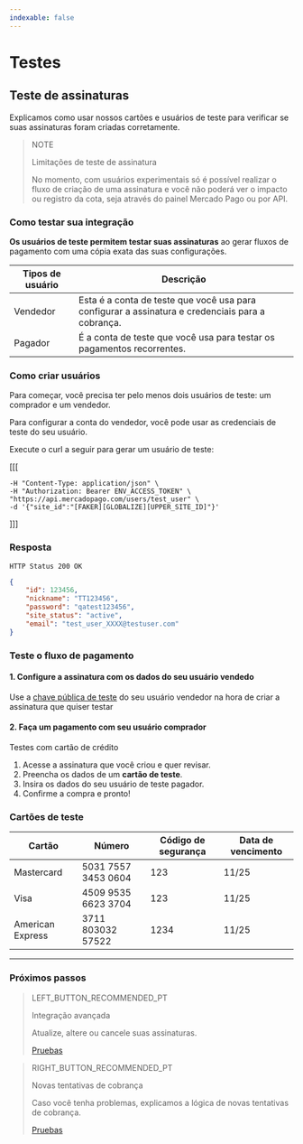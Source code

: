 ```yaml
---
indexable: false
---
```


# Testes   

## Teste de assinaturas

Explicamos como usar nossos cartões e usuários de teste para verificar se suas assinaturas foram criadas corretamente.

> NOTE
> 
> Limitações de teste de assinatura
> 
> No momento, com usuários experimentais só é possível realizar o fluxo de criação de uma assinatura e você não poderá ver o impacto ou registro da cota, seja através do painel Mercado Pago ou por API.


### Como testar sua integração

**Os usuários de teste permitem testar suas assinaturas** ao gerar fluxos de pagamento com uma cópia exata das suas configurações.

Tipos de usuário |   Descrição  
------------ 	 |	--------    
Vendedor       |  Esta é a conta de teste que você usa para configurar a assinatura e credenciais para a cobrança.
Pagador        |  É a conta de teste que você usa para testar os pagamentos recorrentes.  

### Como criar usuários

Para começar, você precisa ter pelo menos dois usuários de teste: um comprador e um vendedor.

Para configurar a conta do vendedor, você pode usar as credenciais de teste do seu usuário. 

Execute o curl a seguir para gerar um usuário de teste:


[[[
```curl curl -X POST \
-H "Content-Type: application/json" \
-H "Authorization: Bearer ENV_ACCESS_TOKEN" \
"https://api.mercadopago.com/users/test_user" \
-d '{"site_id":"[FAKER][GLOBALIZE][UPPER_SITE_ID]"}'
```
]]]

### Resposta
`HTTP Status 200 OK`
```json
{
    "id": 123456,
    "nickname": "TT123456",
    "password": "qatest123456",
    "site_status": "active",
    "email": "test_user_XXXX@testuser.com"
}
```

### Teste o fluxo de pagamento

#### 1. Configure a assinatura com os dados do seu usuário vendedo

Use a <a href="https://www.mercadopago[FAKER][URL][DOMAIN]/account/credentials" target="_blank">chave pública de teste</a> do seu usuário vendedor na hora de criar a assinatura que quiser testar

#### 2. Faça um pagamento com seu usuário comprador

Testes com cartão de crédito

1. Acesse a assinatura que você criou e quer revisar.
1. Preencha os dados de um **cartão de teste**.
1. Insira os dados do seu usuário de teste pagador.
1. Confirme a compra e pronto!

### Cartões de teste

Cartão |   Número  | Código de segurança   |   Data de vencimento
------------ 	 |	--------    |	--------    |	--------
Mastercard       |  5031 7557 3453 0604 |   123 | 11/25            
Visa             |  4509 9535 6623 3704 |   123 | 11/25   
American Express |  3711 803032 57522   |   1234| 11/25   

------------
### Próximos passos

> LEFT_BUTTON_RECOMMENDED_PT
>
> Integração avançada
>
> Atualize, altere ou cancele suas assinaturas.
>
> [Pruebas](http://www.mercadopago[FAKER][URL][DOMAIN]/developers/pt/guides/online-payments/subscriptions/advanced-integration/)

> RIGHT_BUTTON_RECOMMENDED_PT
>
> Novas tentativas de cobrança
>
> Caso você tenha problemas, explicamos a lógica de novas tentativas de cobrança. 
>
> [Pruebas](http://www.mercadopago[FAKER][URL][DOMAIN]/developers/es/guides/online-payments/subscriptions/payment-retry/)
